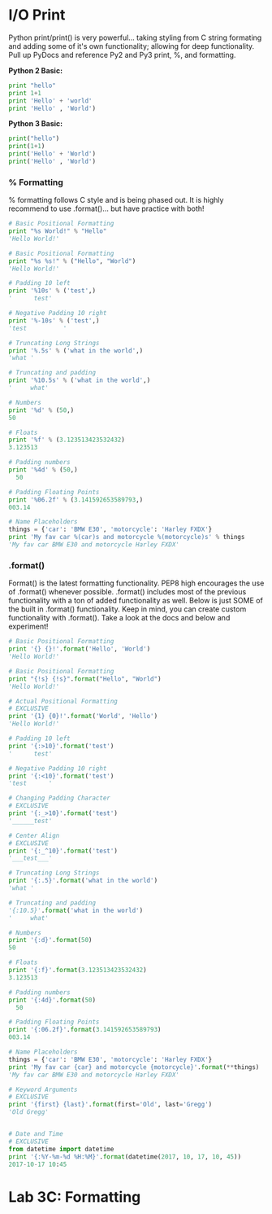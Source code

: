 # I/O Print

Python print/print\(\) is very powerful... taking styling from C string formating and adding some of it's own functionality; allowing for deep functionality. Pull up PyDocs and reference Py2 and Py3 print, %, and formatting.

**Python 2 Basic:**

```py
print "hello"
print 1+1
print 'Hello' + 'world'
print 'Hello' , 'World')
```

**Python 3 Basic:**

```py
print("hello")
print(1+1)
print('Hello' + 'World')
print('Hello' , 'World')
```

### % Formatting

% formatting follows C style and is being phased out. It is highly recommend to use .format\(\)… but have practice with both!

```py
​# Basic Positional Formatting
print "%s World!" % "Hello"
'Hello World!'

# Basic Positional Formatting
print "%s %s!" % ("Hello", "World")
'Hello World!'

# Padding 10 left
print '%10s' % ('test',)
'      test'

# Negative Padding 10 right
print '%-10s' % ('test',)
'test          '

# Truncating Long Strings
print '%.5s' % ('what in the world',)
'what '

# Truncating and padding
print '%10.5s' % ('what in the world',)
'     what'

# Numbers
print '%d' % (50,)
50

# Floats
print '%f' % (3.123513423532432)
3.123513

# Padding numbers
print '%4d' % (50,)
  50

# Padding Floating Points
print '%06.2f' % (3.141592653589793,)
003.14

# Name Placeholders
things = {'car': 'BMW E30', 'motorcycle': 'Harley FXDX'}
print 'My fav car %(car)s and motorcycle %(motorcycle)s' % things
'My fav car BMW E30 and motorcycle Harley FXDX'
```

### .format\(\)

Format\(\) is the latest formatting functionality. PEP8 high encourages the use of .format\(\) whenever possible. .format\(\) includes most of the previous functionality with a ton of added functionality as well. Below is just SOME of the built in .format\(\) functionality. Keep in mind, you can create custom functionality with .format\(\). Take a look at the docs and below and experiment!

```py
​# Basic Positional Formatting
print '{} {}!'.format('Hello', 'World')
'Hello World!'

# Basic Positional Formatting
print "{!s} {!s}".format("Hello", "World")
'Hello World!'

# Actual Positional Formatting
# EXCLUSIVE
print '{1} {0}!'.format('World', 'Hello')
'Hello World!'

# Padding 10 left
print '{:>10}'.format('test')
'      test'

# Negative Padding 10 right
print '{:<10}'.format('test')
'test      '

# Changing Padding Character
# EXCLUSIVE
print '{:_>10}'.format('test')
'______test'

# Center Align
# EXCLUSIVE
print '{:_^10}'.format('test')
'___test___'

# Truncating Long Strings
print '{:.5}'.format('what in the world')
'what '

# Truncating and padding
'{:10.5}'.format('what in the world')
'     what'

# Numbers
print '{:d}'.format(50)
50

# Floats
print '{:f}'.format(3.123513423532432)
3.123513

# Padding numbers
print '{:4d}'.format(50)
  50

# Padding Floating Points
print '{:06.2f}'.format(3.141592653589793)
003.14

# Name Placeholders
things = {'car': 'BMW E30', 'motorcycle': 'Harley FXDX'}
print 'My fav car {car} and motorcycle {motorcycle}'.format(**things)
'My fav car BMW E30 and motorcycle Harley FXDX'

# Keyword Arguments
# EXCLUSIVE
print '{first} {last}'.format(first='Old', last='Gregg')
'Old Gregg'


# Date and Time
# EXCLUSIVE
from datetime import datetime
print '{:%Y-%m-%d %H:%M}'.format(datetime(2017, 10, 17, 10, 45))
2017-10-17 10:45
```



# Lab 3C: Formatting





